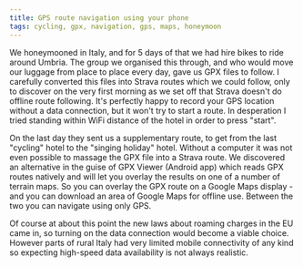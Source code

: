 ```yaml
---
title: GPS route navigation using your phone
tags: cycling, gpx, navigation, gps, maps, honeymoon
---
```


We honeymooned in Italy, and for 5 days of that we had hire bikes to ride around Umbria. The group we organised this through, and who would move our luggage from place to place every day, gave us GPX files to follow. I carefully converted this files into Strava routes which we could follow, only to discover on the very first morning as we set off that Strava doesn't do offline route following. It's perfectly happy to record your GPS location without a data connection, but it won't try to start a route. In desperation I tried standing within WiFi distance of the hotel in order to press "start".

On the last day they sent us a supplementary route, to get from the last "cycling" hotel to the "singing holiday" hotel. Without a computer it was not even possible to massage the GPX file into a Strava route. We discovered an alternative in the guise of GPX Viewer (Android app) which reads GPX routes natively and will let you overlay the results on one of a number of terrain maps. So you can overlay the GPX route on a Google Maps display - and you can download an area of Google Maps for offline use. Between the two you can navigate using only GPS.

Of course at about this point the new laws about roaming charges in the EU came in, so turning on the data connection would become a viable choice. However parts of rural Italy had very limited mobile connectivity of any kind so expecting high-speed data availability is not always realistic.
